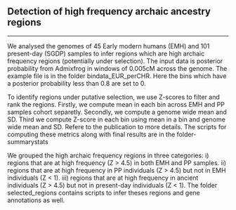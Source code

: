 ## Detection of high frequency archaic ancestry regions
----------------------------------------------------------------------------------------------------------------
We analysed the genomes of 45 Early modern humans (EMH) and 101 present-day (SGDP) samples to infer regions which are high archaic frequency regions (potentially under selection).
The input data is posterior probability from Admixfrog in windows of 0.005cM across the genome. 
The example file is in the folder bindata_EUR_perCHR. Here the bins which have a posterior probability less than 0.8 are set to 0. 

To identify regions under putative selection, we use Z-scores to filter and rank the regions. Firstly, we compute mean in each bin across EMH and PP samples cohort separetly. 
Secondly, we compute a genome wide mean and SD. Third we compute Z-score in each bin using mean in a bin and genome wide mean and SD. Refere to the publication to more details. 
The scripts for computing these metrics along with final results are in the folder- summarystats

We grouped the high archaic frequency regions in three categories: 
i) regions that are at high frequency (Z > 4.5) in both EMH and PP samples. 
ii) regions that are at high frequency in PP individuals (Z > 4.5) but not in EMH individuals (Z < 1). 
iii) regions that are at high frequency in ancient individuals (Z > 4.5) but not in present-day individuals (Z < 1). 
The folder selected_regions contains scripts to infer theses regions and gene annotations as well.


